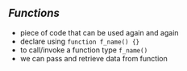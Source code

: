  ## _Functions_
- piece of code that can be used again and again
- declare using `function f_name() {}`
- to call/invoke a function type  `f_name()`
- we can pass and retrieve data from function 
